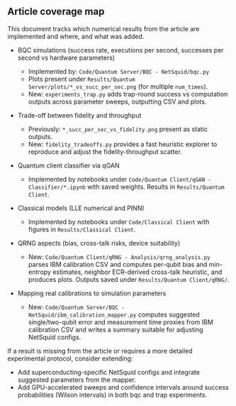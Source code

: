 ## Article coverage map

This document tracks which numerical results from the article are implemented and where, and what was added.

- BQC simulations (success rate, executions per second, successes per second vs hardware parameters)
  - Implemented by: `Code/Quantum Server/BQC - NetSquid/bqc.py`
  - Plots present under `Results/Quantum Server/plots/*_vs_succ_per_sec.png` (for multiple `num_times`).
  - New: `experiments_trap.py` adds trap-round success vs computation outputs across parameter sweeps, outputting CSV and plots.

- Trade-off between fidelity and throughput
  - Previously: `*_succ_per_sec_vs_fidelity.png` present as static outputs.
  - New: `fidelity_tradeoffs.py` provides a fast heuristic explorer to reproduce and adjust the fidelity-throughput scatter.

- Quantum client classifier via qGAN
  - Implemented by notebooks under `Code/Quantum Client/qGAN - Classifier/*.ipynb` with saved weights. Results in `Results/Quantum Client`.

- Classical models (LLE numerical and PINN)
  - Implemented by notebooks under `Code/Classical Client` with figures in `Results/Classical Client`.

- QRNG aspects (bias, cross-talk risks, device suitability)
  - New: `Code/Quantum Client/qRNG - Analysis/qrng_analysis.py` parses IBM calibration CSV and computes per-qubit
    bias and min-entropy estimates, neighbor ECR-derived cross-talk heuristic, and produces plots. Outputs saved under
    `Results/Quantum Client/qRNG/`.

- Mapping real calibrations to simulation parameters
  - New: `Code/Quantum Server/BQC - NetSquid/ibm_calibration_mapper.py` computes suggested single/two-qubit error and measurement time
    proxies from IBM calibration CSV and writes a summary suitable for adjusting NetSquid configs.

If a result is missing from the article or requires a more detailed experimental protocol, consider extending:
- Add superconducting-specific NetSquid configs and integrate suggested parameters from the mapper.
- Add GPU-accelerated sweeps and confidence intervals around success probabilities (Wilson intervals) in both bqc and trap experiments.
